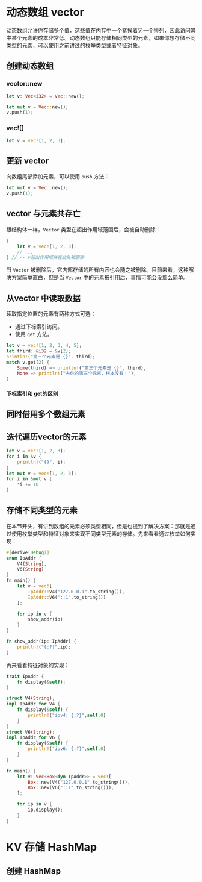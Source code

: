 
# 动态数组 vector

动态数组允许你存储多个值，这些值在内存中一个紧挨着另一个排列，因此访问其中某个元素的成本非常低。动态数组只能存储相同类型的元素，如果你想存储不同类型的元素，可以使用之前讲过的枚举类型或者特征对象。

## 创建动态数组

### vector::new

```rust
let v: Vec<i32> = Vec::new();
```

```rust
let mut v = Vec::new(); 
v.push(1);
```

### vec![]

```rust
let v = vec![1, 2, 3];
```

## 更新 vector

向数组尾部添加元素，可以使用 `push` 方法：
```rust
let mut v = Vec::new(); 
v.push(1);
```

## vector 与元素共存亡

跟结构体一样，`Vector` 类型在超出作用域范围后，会被自动删除：
```rust
{ 
	let v = vec![1, 2, 3]; 
	// ... 
} // <- v超出作用域并在此处被删除
```

当 `Vector` 被删除后，它内部存储的所有内容也会随之被删除。目前来看，这种解决方案简单直白，但是当 `Vector` 中的元素被引用后，事情可能会没那么简单。

## 从vector 中读取数据

读取指定位置的元素有两种方式可选：

-   通过下标索引访问。
-   使用 `get` 方法。
```rust
let v = vec![1, 2, 3, 4, 5]; 
let third: &i32 = &v[2]; 
println!("第三个元素是 {}", third); 
match v.get(2) { 
	Some(third) => println!("第三个元素是 {}", third), 
	None => println!("去你的第三个元素，根本没有！"), 
}
```

#### 下标索引和 get的区别


## 同时借用多个数组元素


## 迭代遍历vector的元素

```rust
let v = vec![1, 2, 3]; 
for i in &v { 
	println!("{}", i); 
}
let mut v = vec![1, 2, 3];
for i in &mut v { 
	*i += 10 
}
```

## 存储不同类型的元素

在本节开头，有讲到数组的元素必须类型相同，但是也提到了解决方案：那就是通过使用枚举类型和特征对象来实现不同类型元素的存储。先来看看通过枚举如何实现：

```rust
#[derive(Debug)]
enum IpAddr {
    V4(String),
    V6(String)
}
fn main() {
    let v = vec![
        IpAddr::V4("127.0.0.1".to_string()),
        IpAddr::V6("::1".to_string())
    ];

    for ip in v {
        show_addr(ip)
    }
}

fn show_addr(ip: IpAddr) {
    println!("{:?}",ip);
}

```

再来看看特征对象的实现：

```rust
trait IpAddr {
    fn display(&self);
}

struct V4(String);
impl IpAddr for V4 {
    fn display(&self) {
        println!("ipv4: {:?}",self.0)
    }
}
struct V6(String);
impl IpAddr for V6 {
    fn display(&self) {
        println!("ipv6: {:?}",self.0)
    }
}

fn main() {
    let v: Vec<Box<dyn IpAddr>> = vec![
        Box::new(V4("127.0.0.1".to_string())),
        Box::new(V6("::1".to_string())),
    ];

    for ip in v {
        ip.display();
    }
}

```


# KV 存储 HashMap

## 创建 HashMap


